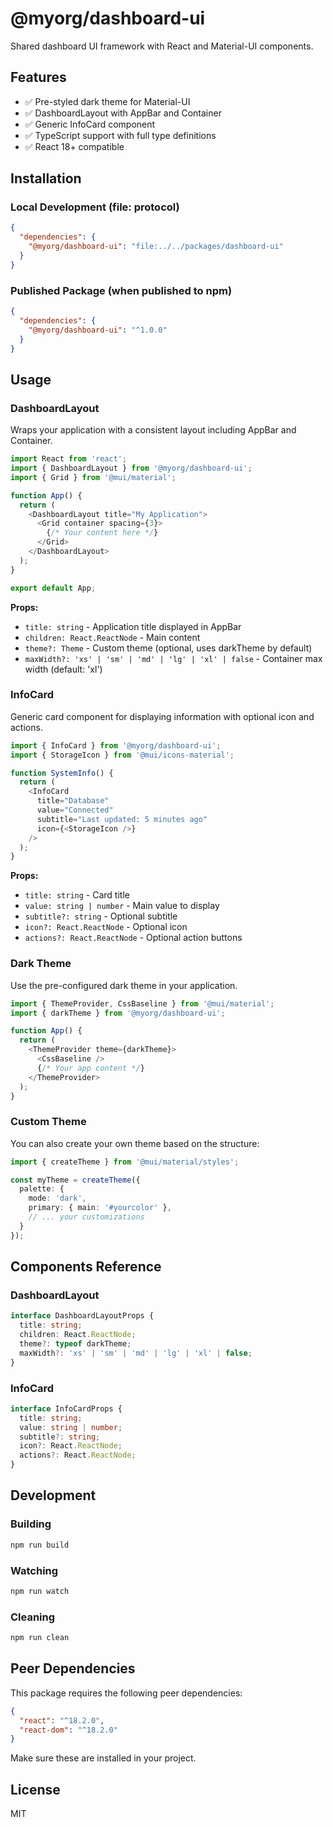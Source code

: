 # @myorg/dashboard-ui

Shared dashboard UI framework with React and Material-UI components.

## Features

- ✅ Pre-styled dark theme for Material-UI
- ✅ DashboardLayout with AppBar and Container
- ✅ Generic InfoCard component
- ✅ TypeScript support with full type definitions
- ✅ React 18+ compatible

## Installation

### Local Development (file: protocol)

```json
{
  "dependencies": {
    "@myorg/dashboard-ui": "file:../../packages/dashboard-ui"
  }
}
```

### Published Package (when published to npm)

```json
{
  "dependencies": {
    "@myorg/dashboard-ui": "^1.0.0"
  }
}
```

## Usage

### DashboardLayout

Wraps your application with a consistent layout including AppBar and Container.

```typescript
import React from 'react';
import { DashboardLayout } from '@myorg/dashboard-ui';
import { Grid } from '@mui/material';

function App() {
  return (
    <DashboardLayout title="My Application">
      <Grid container spacing={3}>
        {/* Your content here */}
      </Grid>
    </DashboardLayout>
  );
}

export default App;
```

**Props:**
- `title: string` - Application title displayed in AppBar
- `children: React.ReactNode` - Main content
- `theme?: Theme` - Custom theme (optional, uses darkTheme by default)
- `maxWidth?: 'xs' | 'sm' | 'md' | 'lg' | 'xl' | false` - Container max width (default: 'xl')

### InfoCard

Generic card component for displaying information with optional icon and actions.

```typescript
import { InfoCard } from '@myorg/dashboard-ui';
import { StorageIcon } from '@mui/icons-material';

function SystemInfo() {
  return (
    <InfoCard
      title="Database"
      value="Connected"
      subtitle="Last updated: 5 minutes ago"
      icon={<StorageIcon />}
    />
  );
}
```

**Props:**
- `title: string` - Card title
- `value: string | number` - Main value to display
- `subtitle?: string` - Optional subtitle
- `icon?: React.ReactNode` - Optional icon
- `actions?: React.ReactNode` - Optional action buttons

### Dark Theme

Use the pre-configured dark theme in your application.

```typescript
import { ThemeProvider, CssBaseline } from '@mui/material';
import { darkTheme } from '@myorg/dashboard-ui';

function App() {
  return (
    <ThemeProvider theme={darkTheme}>
      <CssBaseline />
      {/* Your app content */}
    </ThemeProvider>
  );
}
```

### Custom Theme

You can also create your own theme based on the structure:

```typescript
import { createTheme } from '@mui/material/styles';

const myTheme = createTheme({
  palette: {
    mode: 'dark',
    primary: { main: '#yourcolor' },
    // ... your customizations
  }
});
```

## Components Reference

### DashboardLayout

```typescript
interface DashboardLayoutProps {
  title: string;
  children: React.ReactNode;
  theme?: typeof darkTheme;
  maxWidth?: 'xs' | 'sm' | 'md' | 'lg' | 'xl' | false;
}
```

### InfoCard

```typescript
interface InfoCardProps {
  title: string;
  value: string | number;
  subtitle?: string;
  icon?: React.ReactNode;
  actions?: React.ReactNode;
}
```

## Development

### Building

```bash
npm run build
```

### Watching

```bash
npm run watch
```

### Cleaning

```bash
npm run clean
```

## Peer Dependencies

This package requires the following peer dependencies:

```json
{
  "react": "^18.2.0",
  "react-dom": "^18.2.0"
}
```

Make sure these are installed in your project.

## License

MIT
